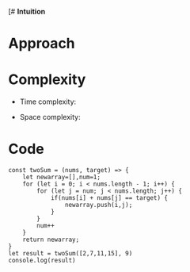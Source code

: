 [# **Intuition**
<!-- Describe your first thoughts on how to solve this problem. -->

# Approach
<!-- Describe your approach to solving the problem. -->

# Complexity
- Time complexity:
<!-- Add your time complexity here, e.g. $$O(n)$$ -->

- Space complexity:
<!-- Add your space complexity here, e.g. $$O(n)$$ -->

# Code
```
const twoSum = (nums, target) => {
    let newarray=[],num=1;
    for (let i = 0; i < nums.length - 1; i++) {
        for (let j = num; j < nums.length; j++) {
            if(nums[i] + nums[j] == target) { 
                newarray.push(i,j);
            }
        }
        num++
    }
    return newarray;
}
let result = twoSum([2,7,11,15], 9)
console.log(result)
```
